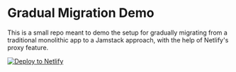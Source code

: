 # Gradual Migration Demo

This is a small repo meant to demo the setup for gradually migrating from a traditional monolithic app
to a Jamstack approach, with the help of Netlify's proxy feature.

<!-- Markdown snippet -->

[![Deploy to Netlify](https://www.netlify.com/img/deploy/button.svg)](https://app.netlify.com/start/deploy?repository=https://github.com/netlify/phils-proxy-demo)
